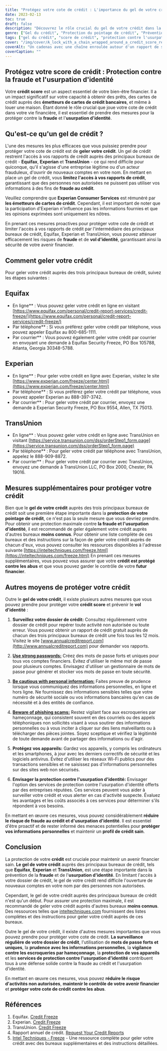 ```yaml
---
title: "Protégez votre cote de crédit : L'importance du gel de votre crédit"
date: 2023-02-13
toc: true
draft: false
description: "Découvrez le rôle crucial du gel de votre crédit dans la protection de votre avenir financier et apprenez comment prendre le contrôle de votre cote de crédit."
genre: ["Gel du crédit", "Protection du pointage de crédit", "Prévention du vol d'identité", "Sécurité financière", "Prévention de la fraude", "Bureaux de crédit", "Equifax", "Experian", "TransUnion", "Finances personnelles"]
tags: ["gel du crédit", "score de crédit", "protection contre l'usurpation d'identité", "la sécurité financière", "prévention de la fraude", "bureaux de crédit", "Equifax", "Experian", "TransUnion", "protéger la cote de crédit", "sauvegarder le crédit", "rapport de solvabilité", "fraude au crédit", "surveillance du crédit", "émetteurs de cartes de crédit", "gel du crédit", "protection du crédit", "gel du dossier de crédit", "services de surveillance du crédit", "avenir financier", "importance du gel du crédit", "comment geler le crédit", "processus de gel de crédit", "gel de sécurité du bureau de crédit", "gel des rapports de solvabilité", "prévenir l'usurpation d'identité", "gestion du score de crédit", "protection des informations financières", "mesures de sécurité contre la fraude", "protection de l'identité financière"]
cover: "/img/cover/A_lock_with_a_chain_wrapped_around_a_credit_score_report.png"
coverAlt: "Un cadenas avec une chaîne enroulée autour d'un rapport de score de crédit, symbolisant la protection et la sécurité que le gel de votre crédit apporte contre le vol d'identité et la fraude"
coverCaption: ""
---
```


## Protégez votre score de crédit : Protection contre la fraude et l'usurpation d'identité

Votre **crédit score** est un aspect essentiel de votre bien-être financier. Il a un impact significatif sur votre capacité à obtenir des prêts, des cartes de crédit auprès des **émetteurs de cartes de crédit bancaires**, et même à louer une maison. Étant donné le rôle crucial que joue votre cote de crédit dans votre vie financière, il est essentiel de prendre des mesures pour la protéger contre la **fraude** et l'**usurpation d'identité**.

## Qu'est-ce qu'un gel de crédit ?

L'une des mesures les plus efficaces que vous puissiez prendre pour protéger votre cote de crédit est de **geler votre crédit**. Un gel de crédit restreint l'accès à vos rapports de crédit auprès des principaux bureaux de crédit - **Equifax**, **Experian** et **TransUnion** - ce qui rend difficile pour quiconque, qu'il s'agisse d'une entreprise légitime ou d'un acteur frauduleux, d'ouvrir de nouveaux comptes en votre nom. En mettant en place un gel de crédit, vous **limitez l'accès à vos rapports de crédit**, garantissant que des personnes non autorisées ne puissent pas utiliser vos informations à des fins de **fraude au crédit**.

Veuillez comprendre que **Experian Consumer Services** est rémunéré par **les émetteurs de cartes de crédit**. Cependant, il est important de noter que la participation d'Experian n'influence pas les informations fournies et que les opinions exprimées sont uniquement les nôtres.

En prenant ces mesures proactives pour protéger votre cote de crédit et limiter l'accès à vos rapports de crédit par l'intermédiaire des principaux bureaux de crédit, Equifax, Experian et TransUnion, vous pouvez atténuer efficacement les risques de **fraude** et de **vol d'identité**, garantissant ainsi la sécurité de votre avenir financier.

## Comment geler votre crédit

Pour geler votre crédit auprès des trois principaux bureaux de crédit, suivez les étapes suivantes :

## Equifax

- En ligne** : Vous pouvez geler votre crédit en ligne en visitant [https://www.equifax.com/personal/credit-report-services/credit-freeze/](https://www.equifax.com/personal/credit-report-services/credit-freeze/)
- Par téléphone** : Si vous préférez geler votre crédit par téléphone, vous pouvez appeler Equifax au 800-685-1111.
- Par courrier** : Vous pouvez également geler votre crédit par courrier en envoyant une demande à Equifax Security Freeze, PO Box 105788, Atlanta, Georgia 30348-5788.

## Experian

- En ligne** : Pour geler votre crédit en ligne avec Experian, visitez le site [https://www.experian.com/freeze/center.html](https://www.experian.com/freeze/center.html)
- Par téléphone** : Si vous préférez geler votre crédit par téléphone, vous pouvez appeler Experian au 888-397-3742.
- Par courrier** : Pour geler votre crédit par courrier, envoyez une demande à Experian Security Freeze, PO Box 9554, Allen, TX 75013.

## TransUnion

- En ligne** : Vous pouvez geler votre crédit en ligne avec TransUnion en visitant [https://service.transunion.com/dss/orderStep1_form.page](https://service.transunion.com/dss/orderStep1_form.page)
- Par téléphone** : Pour geler votre crédit par téléphone avec TransUnion, appelez le 888-909-8872.
- Par courrier** : Pour geler votre crédit par courrier avec TransUnion, envoyez une demande à TransUnion LLC, PO Box 2000, Chester, PA 19016.

## Mesures supplémentaires pour protéger votre crédit

Bien que le **gel de votre crédit** auprès des trois principaux bureaux de crédit soit une première étape importante dans la **protection de votre pointage de crédit**, ce n'est pas la seule mesure que vous devriez prendre. Pour obtenir une protection maximale contre **la fraude et l'usurpation d'identité**, il est recommandé de geler également votre crédit auprès d'autres bureaux **moins connus**. Pour obtenir une liste complète de ces bureaux et des instructions sur la façon de geler votre crédit auprès de chacun d'eux, vous pouvez consulter les ressources disponibles à l'adresse suivante [https://inteltechniques.com/freeze.html](https://inteltechniques.com/freeze.html) En prenant ces mesures supplémentaires, vous pouvez vous assurer que votre **crédit est protégé contre les abus** et que vous pouvez garder le contrôle de votre **futur financier**.

## Autres moyens de protéger votre crédit

Outre le **gel de votre crédit**, il existe plusieurs autres mesures que vous pouvez prendre pour protéger votre **crédit score** et prévenir le **vol d'identité** :

1. **Surveillez votre dossier de crédit:** Consultez régulièrement votre dossier de crédit pour repérer toute activité non autorisée ou toute erreur. Vous pouvez obtenir un rapport de crédit gratuit auprès de chacun des trois principaux bureaux de crédit une fois tous les 12 mois. Visitez le site [www.annualcreditreport.com](http://www.annualcreditreport.com) pour demander vos rapports.

2. [**Use strong passwords:**](https://simeononsecurity.ch/articles/how-to-create-strong-passwords/) Créez des mots de passe forts et uniques pour tous vos comptes financiers. Évitez d'utiliser le même mot de passe pour plusieurs comptes. Envisagez d'utiliser un gestionnaire de mots de passe pour générer et stocker vos mots de passe en toute sécurité.

3. [**Be cautious with personal information:**](https://simeononsecurity.ch/articles/tips-for-secure-e-commerce-transactions-and-safe-online-shopping/) Faites preuve de prudence lorsque vous communiquez des informations personnelles, en ligne et hors ligne. Ne fournissez des informations sensibles telles que votre numéro de sécurité sociale ou vos informations bancaires qu'en cas de nécessité et à des entités de confiance.

4. [**Beware of phishing scams:**](https://simeononsecurity.ch/articles/what-is-a-common-indicator-of-a-phishing-attempt/) Restez vigilant face aux escroqueries par hameçonnage, qui consistent souvent en des courriels ou des appels téléphoniques non sollicités visant à vous soutirer des informations personnelles ou à vous inciter à cliquer sur des liens malveillants ou à télécharger des pièces jointes. Soyez sceptique et vérifiez la légitimité de toute demande avant de partager des informations ou d'agir.

5. **Protégez vos appareils:** Gardez vos appareils, y compris les ordinateurs et les smartphones, à jour avec les derniers correctifs de sécurité et les logiciels antivirus. Évitez d'utiliser les réseaux Wi-Fi publics pour des transactions sensibles et ne saisissez pas d'informations personnelles sur des sites web non sécurisés.

6. **Envisager la protection contre l'usurpation d'identité:** Envisager l'option des services de protection contre l'usurpation d'identité offerts par des entreprises réputées. Ces services peuvent vous aider à surveiller votre crédit et vous alerter en cas d'activité suspecte. Évaluez les avantages et les coûts associés à ces services pour déterminer s'ils répondent à vos besoins.

En mettant en œuvre ces mesures, vous pouvez considérablement **réduire le risque de fraude au crédit et d'usurpation d'identité**. Il est essentiel d'être proactif et de rester informé des menaces potentielles pour **protéger vos informations personnelles** et maintenir un **profil de crédit sain**.

## Conclusion

La protection de votre **crédit** est cruciale pour maintenir un avenir financier sain. **Le gel de votre crédit** auprès des principaux bureaux de crédit, tels que **Equifax**, **Experian** et **TransUnion**, est une étape importante dans la prévention de la **fraude** et de l'**usurpation d'identité**. En limitant l'accès à votre dossier de crédit, le gel de votre crédit rend difficile l'ouverture de nouveaux comptes en votre nom par des personnes non autorisées.

Cependant, le gel de votre crédit auprès des principaux bureaux de crédit n'est qu'un début. Pour assurer une protection maximale, il est recommandé de geler votre crédit auprès d'autres bureaux **moins connus**. Des ressources telles que [inteltechniques.com](https://inteltechniques.com/freeze.html) fournissent des listes complètes et des instructions pour geler votre crédit auprès de ces bureaux.

Outre le gel de votre crédit, il existe d'autres mesures importantes que vous pouvez prendre pour protéger votre cote de crédit. **La surveillance régulière de votre dossier de crédit**, l'utilisation de **mots de passe forts et uniques**, la **prudence avec les informations personnelles**, la **vigilance contre les escroqueries par hameçonnage**, la **protection de vos appareils** et les **services de protection contre l'usurpation d'identité** contribuent tous à une défense solide contre la fraude au crédit et l'usurpation d'identité.

En mettant en œuvre ces mesures, vous pouvez **réduire le risque d'activités non autorisées**, **maintenir le contrôle de votre avenir financier** et **protéger votre cote de crédit contre les abus**.

## Références

1. Equifax. [Credit Freeze](https://www.equifax.com/personal/credit-report-services/credit-freeze/)
2. Experian. [Credit Freeze](https://www.experian.com/freeze/center.html)
3. TransUnion. [Credit Freeze](https://service.transunion.com/dss/orderStep1_form.page)
4. Rapport annuel de crédit. [Request Your Credit Reports](http://www.annualcreditreport.com)
5. [Intel Techniques - Freeze](https://inteltechniques.com/freeze.html) - Une ressource complète pour geler votre crédit avec des bureaux supplémentaires et des instructions détaillées.

